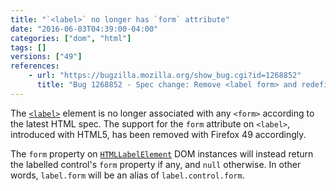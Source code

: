 ```yaml
---
title: "`<label>` no longer has `form` attribute"
date: "2016-06-03T04:39:00-04:00"
categories: ["dom", "html"]
tags: []
versions: ["49"]
references:
    - url: "https://bugzilla.mozilla.org/show_bug.cgi?id=1268852"
      title: "Bug 1268852 - Spec change: Remove <label form> and redefine label.form IDL attribute"
---
```

The [`<label>`](https://developer.mozilla.org/en-US/docs/Web/HTML/Element/label) element is no longer associated with any `<form>` according to the latest HTML spec. The support for the `form` attribute on `<label>`, introduced with HTML5, has been removed with Firefox 49 accordingly.

The `form` property on [`HTMLLabelElement`](https://developer.mozilla.org/en-US/docs/Web/API/HTMLLabelElement) DOM instances will instead return the labelled control's `form` property if any, and `null` otherwise. In other words, `label.form` will be an alias of `label.control.form`.
